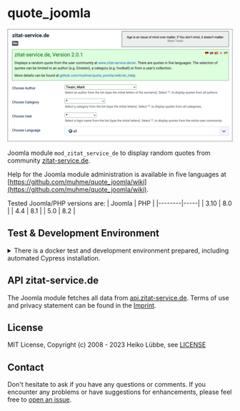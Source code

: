 # quote_joomla

![Joomla module mod_zitat_service_de configuration screen shot](images/quote_joomla.png)

Joomla module `mod_zitat_service_de` to display random quotes from community [zitat-service.de](https://www.zitat-service.de).

Help for the Joomla module administration is available in five languages at [https://github.com/muhme/quote_joomla/wiki](https://github.com/muhme/quote_joomla/wiki).

Tested Joomla/PHP versions are:
| Joomla | PHP |
|--------|-----|
| 3.10   | 8.0 |
| 4.4    | 8.1 |
| 5.0    | 8.2 |

## Test & Development Environment
<details>
  <summary>There is a docker test and development environment prepared, including automated Cypress installation.</summary>

### Docker Containers

There is a Docker based test and development environment prepared:

```
host$ git clone https://github.com/muhme/quote_joomla
host$ cd quote_joomla
host$ docker compose up -d
```

Six Docker containers are running:

```
host$ docker ps
IMAGE                   PORTS                  NAMES
mysql                   3306/tcp, 33060/tcp    quote_joomla_mysql
phpmyadmin/phpmyadmin   0.0.0.0:2001->80/tcp   quote_joomla_mysqladmin
joomla:3                0.0.0.0:2003->80/tcp   quote_joomla_3
joomla:4                0.0.0.0:2004->80/tcp   quote_joomla_4
joomla:5.0              0.0.0.0:2005->80/tcp   quote_joomla_5
cypress/included        0.0.0.0:2080->80/tcp   quote_joomla_cypress
```

Available Ports are:
- http://localhost:2001 – phpMyAdmin (database user root/root)
- http://localhost:2003 – Joomla 3, ready for installation
- http://localhost:2004 – Joomla 4, ready for installation
- http://localhost:2005 – Joomla 5, ready for installation

### Cypress

[Cypress](https://cypress.io) is used for running Joomla installation and for the automated end-to-end tests. This is described in detail in subfolder [test](./test/).

### Scripts

There are scripts prepared for a more pleasant and also faster development, see folder [scripts](./scripts/) and commented list of scripts there.

### Development

For development purposes, it is useful to synchronise the files from the host with the Joomla module inside the Docker container in order to test changes immediately. The current host folder is already mapped in the docker container as `/quote_joomla` for module installation. After installing the module, the mapped files can then be used directly with a symbolic link, e.g. for the Joomla 5 container:
```
host$ docker exec -it quote_joomla_5 bash
quote_joomla_5# cd /var/www/html/modules
quote_joomla_5# rm -r mod_zitat_service_de
quote_joomla_5# ln -s /quote_joomla mod_zitat_service_de
```

:point_right: The script `scripts/exec.sh` not only runs an interactive shell within the container, but also creates this symbolic link.

> :warning: **Caution:** If you uninstall the module in Joomla after symbolic linking the module folder you delete all source files in your host folder! :point_right: Inside container, you have to delete symbolic link before.

</details>

## API zitat-service.de

The Joomla module fetches all data from <a href="https://api.zitat-service.de">api.zitat-service.de</a>. Terms of use and privacy statement can be found in the <a href="https://www.zitat-service.de/en/start/contact">Imprint</a>.

## License

MIT License, Copyright (c) 2008 - 2023 Heiko Lübbe, see [LICENSE](LICENSE)

## Contact

Don't hesitate to ask if you have any questions or comments. If you encounter any problems or have suggestions for enhancements, please feel free to [open an issue](../../issues).
